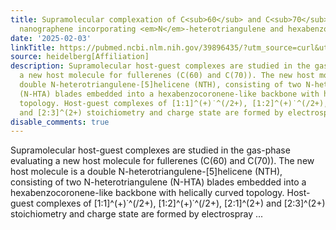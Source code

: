 ```yaml
---
title: Supramolecular complexation of C<sub>60</sub> and C<sub>70</sub> by helical
  nanographene incorporating <em>N</em>-heterotriangulene and hexabenzocoronene subunits
date: '2025-02-03'
linkTitle: https://pubmed.ncbi.nlm.nih.gov/39896435/?utm_source=curl&utm_medium=rss&utm_campaign=pubmed-2&utm_content=1FakS-2QOkCT8HsMOQP1bCRQ4YzyumYOmxmF0moLsQ3dFB1E9V&fc=20220326224207&ff=20250203170930&v=2.18.0.post9+e462414
source: heidelberg[Affiliation]
description: Supramolecular host-guest complexes are studied in the gas-phase evaluating
  a new host molecule for fullerenes (C(60) and C(70)). The new host molecule is a
  double N-heterotriangulene-[5]helicene (NTH), consisting of two N-heterotriangulene
  (N-HTA) blades embedded into a hexabenzocoronene-like backbone with helically curved
  topology. Host-guest complexes of [1:1]^(+)˙^(/2+), [1:2]^(+)˙^(/2+), [2:1]^(2+)
  and [2:3]^(2+) stoichiometry and charge state are formed by electrospray ...
disable_comments: true
---
```

Supramolecular host-guest complexes are studied in the gas-phase evaluating a new host molecule for fullerenes (C(60) and C(70)). The new host molecule is a double N-heterotriangulene-[5]helicene (NTH), consisting of two N-heterotriangulene (N-HTA) blades embedded into a hexabenzocoronene-like backbone with helically curved topology. Host-guest complexes of [1:1]^(+)˙^(/2+), [1:2]^(+)˙^(/2+), [2:1]^(2+) and [2:3]^(2+) stoichiometry and charge state are formed by electrospray ...